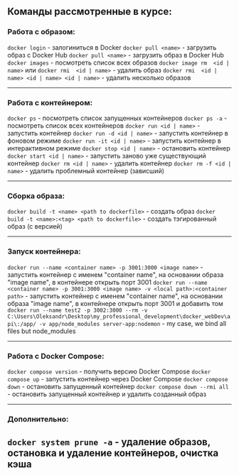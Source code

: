## Команды рассмотренные в курсе:

### Работа с образом:

`docker login` - залогиниться в Docker
`docker pull <name>` - загрузить образ с Docker Hub
`docker pull <name>` - загрузить образ в Docker Hub
`docker images` - посмотреть список всех образов
`docker image rm  <id | name>` или `docker rmi  <id | name>` - удалить образ
`docker rmi  <id | name> <id | name> <id | name>` - удалить несколько образов

---

### Работа с контейнером:

`docker ps` - посмотреть список запущенных контейнеров
`docker ps -a` - посмотреть список всех контейнеров
`docker run <id | name>` - запустить контейнер
`docker run -d <id | name>` - запустить контейнер в фоновом режиме
`docker run -it <id | name>` - запустить контейнер в интерактивном режиме
`docker stop <id | name>` - остановить контейнер
`docker start <id | name>` - запустить заново уже существующий контейнер
`docker rm <id | name>` - удалить контейнер
`docker rm -f <id | name>` - удалить проблемный контейнер (зависший)

---

### Сборка образа:

`docker build -t <name> <path to dockerfile>` - создать образ
`docker build -t <name>:<tag> <path to dockerfile>` - создать тэгированный образ (с версией)

---

### Запуск контейнера:

`docker run --name <container name> -p 3001:3000 <image name>` - запустить контейнер с именем "container name", на основании образа "image name", в контейнере открыть порт 3001
`docker run --name <container name> -p 3001:3000 <image name> -v <local path>:<container path>` - запустить контейнер с именем "container name", на основании образа "image name", в контейнере открыть порт 3001 и добавить том
`docker run --name test2 -p 3002:3000 --rm -v C:\Users\Oleksandr\Desktop\my_professional_development\docker_webDev\api\:/app/ -v app/node_modules server-app:nodemon` - my case, we bind all files but node_modules

---

### Работа с Docker Compose:

`docker compose version` - получить версию Docker Compose
`docker compose up` - запустить контейнер через Docker Compose
`docker compose down` - остановить запущенный контейнер
`docker compose down --rmi all` - остановить запущенный контейнер и удалить созданный образ

---

### Дополнительно:

## `docker system prune -a` - удаление образов, остановка и удаление контейнеров, очистка кэша
